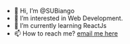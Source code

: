 - 👋 Hi, I’m @SUBiango
- 👀 I’m interested in Web Development.
- 🌱 I’m currently learning ReactJs
- 📫 How to reach me? [email me here](mailto:hello@umarubiango.com)

<!---
SUBiango/SUBiango is a ✨ special ✨ repository because its `README.md` (this file) appears on your GitHub profile.
You can click the Preview link to take a look at your changes.
--->
